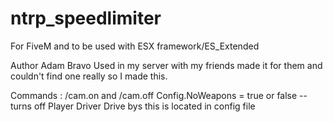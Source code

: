 # ntrp_speedlimiter
For FiveM and to be used with ESX framework/ES_Extended

Author Adam Bravo
Used in my server with my friends made it for them and couldn't find one really so I made this.


Commands : /cam.on and /cam.off
Config.NoWeapons = true or false  -- turns off Player Driver Drive bys this is located in config file
